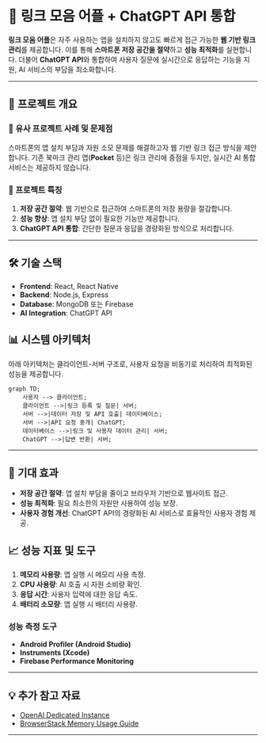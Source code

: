 

# 📌 링크 모음 어플 + ChatGPT API 통합

**링크 모음 어플**은 자주 사용하는 앱을 설치하지 않고도 빠르게 접근 가능한 **웹 기반 링크 관리**를 제공합니다. 이를 통해 **스마트폰 저장 공간을 절약**하고 **성능 최적화**를 실현합니다. 더불어 **ChatGPT API**와 통합하여 사용자 질문에 실시간으로 응답하는 기능을 지원, AI 서비스의 부담을 최소화합니다.

---

## 🚀 프로젝트 개요
### 🔹 유사 프로젝트 사례 및 문제점
스마트폰의 앱 설치 부담과 자원 소모 문제를 해결하고자 웹 기반 링크 접근 방식을 제안합니다. 기존 북마크 관리 앱(**Pocket** 등)은 링크 관리에 중점을 두지만, 실시간 AI 통합 서비스는 제공하지 않습니다.

### 🔹 프로젝트 특징
1. **저장 공간 절약**: 웹 기반으로 접근하여 스마트폰의 저장 용량을 절감합니다.
2. **성능 향상**: 앱 설치 부담 없이 필요한 기능만 제공합니다.
3. **ChatGPT API 통합**: 간단한 질문과 응답을 경량화된 방식으로 처리합니다.

---

## 🛠️ 기술 스택
- **Frontend**: React, React Native
- **Backend**: Node.js, Express
- **Database**: MongoDB 또는 Firebase
- **AI Integration**: ChatGPT API

## 📊 시스템 아키텍처

아래 아키텍처는 클라이언트-서버 구조로, 사용자 요청을 비동기로 처리하여 최적화된 성능을 제공합니다.

```
graph TD;
    사용자 --> 클라이언트;
    클라이언트 -->|링크 등록 및 질문| 서버;
    서버 -->|데이터 저장 및 API 호출| 데이터베이스;
    서버 -->|API 요청 중개| ChatGPT;
    데이터베이스 -->|링크 및 사용자 데이터 관리| 서버;
    ChatGPT -->|답변 반환| 서버;
```

---

## 🌟 기대 효과
- **저장 공간 절약**: 앱 설치 부담을 줄이고 브라우저 기반으로 웹사이트 접근.
- **성능 최적화**: 필요 최소한의 자원만 사용하여 성능 보장.
- **사용자 경험 개선**: ChatGPT API의 경량화된 AI 서비스로 효율적인 사용자 경험 제공.

## 📈 성능 지표 및 도구
1. **메모리 사용량**: 앱 실행 시 메모리 사용 측정.
2. **CPU 사용량**: AI 호출 시 자원 소비량 확인.
3. **응답 시간**: 사용자 입력에 대한 응답 속도.
4. **배터리 소모량**: 앱 실행 시 배터리 사용량.

### 성능 측정 도구
- **Android Profiler (Android Studio)**
- **Instruments (Xcode)**
- **Firebase Performance Monitoring**

---

## 💡 추가 참고 자료
- [OpenAI Dedicated Instance](https://openai.com/index/introducing-chatgpt-and-whisper-apis/)
- [BrowserStack Memory Usage Guide](https://www.browserstack.com/docs/app-performance/app-performance-guides/android/memory-usage)

---
